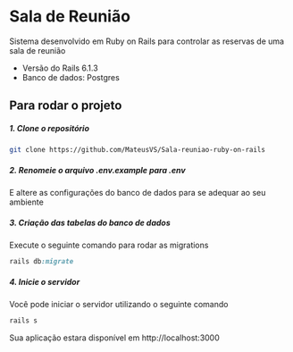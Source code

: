 # Sala de Reunião

Sistema desenvolvido em Ruby on Rails para controlar as reservas de uma sala de reunião

* Versão do Rails 6.1.3
* Banco de dados: Postgres

## Para rodar o projeto

##### 1. Clone o repositório
```bash
git clone https://github.com/MateusVS/Sala-reuniao-ruby-on-rails
```
##### 2. Renomeie o arquivo .env.example para .env
E altere as configurações do banco de dados para se adequar ao seu ambiente

##### 3. Criação das tabelas do banco de dados

Execute o seguinte comando para rodar as migrations

```ruby
rails db:migrate
```

##### 4. Inicie o servidor 

Você pode iniciar o servidor utilizando o seguinte comando

```ruby
rails s
```

Sua aplicação estara disponível em http://localhost:3000
